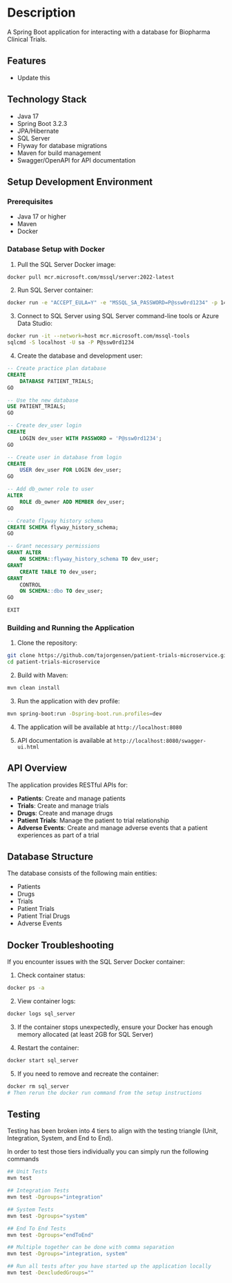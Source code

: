 # Description

A Spring Boot application for interacting with a database for Biopharma Clinical Trials.

## Features

- Update this

## Technology Stack

- Java 17
- Spring Boot 3.2.3
- JPA/Hibernate
- SQL Server
- Flyway for database migrations
- Maven for build management
- Swagger/OpenAPI for API documentation

## Setup Development Environment

### Prerequisites

- Java 17 or higher
- Maven
- Docker

### Database Setup with Docker

1. Pull the SQL Server Docker image:

```bash
docker pull mcr.microsoft.com/mssql/server:2022-latest
```

2. Run SQL Server container:

```bash
docker run -e "ACCEPT_EULA=Y" -e "MSSQL_SA_PASSWORD=P@ssw0rd1234" -p 1433:1433 --name sql_server -d mcr.microsoft.com/mssql/server:2022-latest
```

3. Connect to SQL Server using SQL Server command-line tools or Azure Data Studio:

```bash
docker run -it --network=host mcr.microsoft.com/mssql-tools
sqlcmd -S localhost -U sa -P P@ssw0rd1234
```

4. Create the database and development user:

```sql
-- Create practice plan database
CREATE
    DATABASE PATIENT_TRIALS;
GO

-- Use the new database
USE PATIENT_TRIALS;
GO

-- Create dev_user login
CREATE
    LOGIN dev_user WITH PASSWORD = 'P@ssw0rd1234';
GO

-- Create user in database from login
CREATE
    USER dev_user FOR LOGIN dev_user;
GO

-- Add db_owner role to user
ALTER
    ROLE db_owner ADD MEMBER dev_user;
GO

-- Create flyway history schema
CREATE SCHEMA flyway_history_schema;
GO

-- Grant necessary permissions
GRANT ALTER
    ON SCHEMA::flyway_history_schema TO dev_user;
GRANT
    CREATE TABLE TO dev_user;
GRANT
    CONTROL
    ON SCHEMA::dbo TO dev_user;
GO

EXIT
```

### Building and Running the Application

1. Clone the repository:

```bash
git clone https://github.com/tajorgensen/patient-trials-microservice.git
cd patient-trials-microservice
```

2. Build with Maven:

```bash
mvn clean install
```

3. Run the application with dev profile:

```bash
mvn spring-boot:run -Dspring-boot.run.profiles=dev
```

4. The application will be available at `http://localhost:8080`

5. API documentation is available at `http://localhost:8080/swagger-ui.html`

## API Overview

The application provides RESTful APIs for:

- **Patients**: Create and manage patients
- **Trials**: Create and manage trials
- **Drugs**: Create and manage drugs
- **Patient Trials**: Manage the patient to trial relationship
- **Adverse Events**: Create and manage adverse events that a patient experiences as part of a trial

## Database Structure

The database consists of the following main entities:

- Patients
- Drugs
- Trials
- Patient Trials
- Patient Trial Drugs
- Adverse Events

## Docker Troubleshooting

If you encounter issues with the SQL Server Docker container:

1. Check container status:

```bash
docker ps -a
```

2. View container logs:

```bash
docker logs sql_server
```

3. If the container stops unexpectedly, ensure your Docker has enough memory allocated (at least 2GB for SQL Server)

4. Restart the container:

```bash
docker start sql_server
```

5. If you need to remove and recreate the container:

```bash
docker rm sql_server
# Then rerun the docker run command from the setup instructions
```

## Testing

Testing has been broken into 4 tiers to align with the testing triangle (Unit, Integration, System, and End to End).

In order to test those tiers individually you can simply run the following commands

```bash
## Unit Tests
mvn test

## Integration Tests
mvn test -Dgroups="integration"

## System Tests
mvn test -Dgroups="system"

## End To End Tests
mvn test -Dgroups="endToEnd"

## Multiple together can be done with comma separation
mvn test -Dgroups="integration, system"

## Run all tests after you have started up the application locally
mvn test -DexcludedGroups=""
```